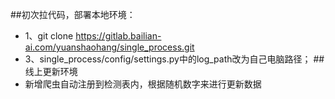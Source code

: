 ##初次拉代码，部署本地环境：
- 1、git clone https://gitlab.bailian-ai.com/yuanshaohang/single_process.git
- 3、single_process/config/settings.py中的log_path改为自己电脑路径；
##线上更新环境
- 新增爬虫自动注册到检测表内，根据随机数字来进行更新数据

